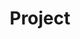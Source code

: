 ---
# Featured tags need to have either the `list` or `grid` layout (PRO only).
layout: list
type: category
title: Project
slug: project
no_groups: false
description: >
  각종 프로젝트
---